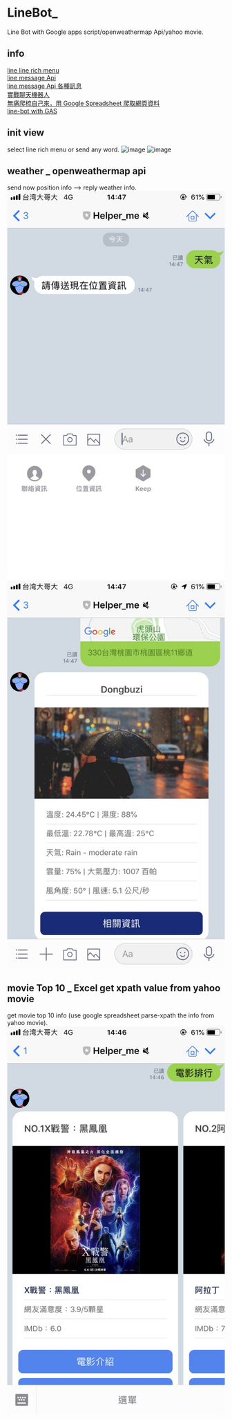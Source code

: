 # LineBot_
Line Bot with Google apps script/openweathermap Api/yahoo movie.

## info 
[line line rich menu](https://manager.line.biz/) \
[line message Api](https://developers.line.biz/en/reference/messaging-api/) \
[line message Api 各種訊息](https://ithelp.ithome.com.tw/articles/10198142) \
[實戰聊天機器人](https://www.oxxostudio.tw/articles/201804/line-bot-apps-script.html) \
[無痛爬梳自己來，用 Google Spreadsheet 爬取網頁資料](http://blog.infographics.tw/2016/11/google-spreadsheet-data-scraping/)\
[line-bot with GAS](https://github.com/YangMak/Line-botWithGAS)


## init view
select line rich menu or send any word.
![image](https://github.com/emily800326/LineBot_/blob/master/S__44982434.jpg=200x100)
![image](https://github.com/emily800326/LineBot_/blob/master/S__44982435.jpg=180x100)

## weather _ openweathermap api
send now position info --> reply weather info.
![image](https://github.com/emily800326/LineBot_/blob/master/S__44982437.jpg)
![image](https://github.com/emily800326/LineBot_/blob/master/S__44982438.jpg)

## movie Top 10 _ Excel get xpath value from yahoo movie
get movie top 10 info (use google spreadsheet parse-xpath the info from yahoo movie).
![image](https://github.com/emily800326/LineBot_/blob/master/S__44982436.jpg)
